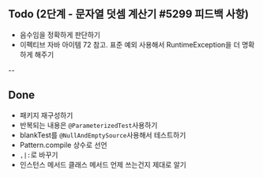 ## Todo (2단계 - 문자열 덧셈 계산기 #5299 피드백 사항)

- 음수임을 정확하게 판단하기
- 이펙티브 자바 아이템 72 참고. 표준 예외 사용해서 RuntimeException을 더 명확하게 해주기



--

## Done
- 패키지 재구성하기
- 반복되는 내용은 `@ParameterizedTest`사용하기
- blankTest를 `@NullAndEmptySource`사용해서 테스트하기
- Pattern.compile 상수로 선언
- `,|:`로 바꾸기
- 인스턴스 메서드 클래스 메서드 언제 쓰는건지 제대로 알기